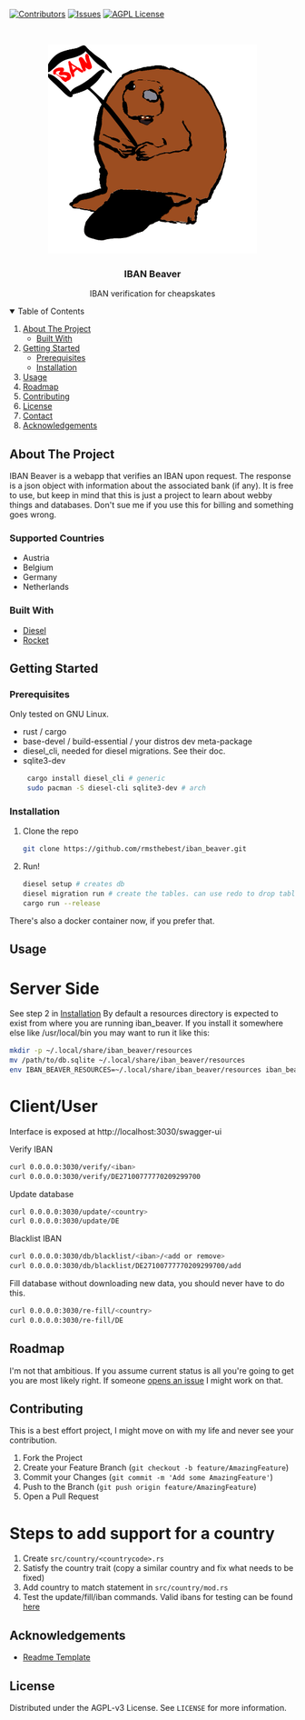 <!--
*** Thanks for checking out the Best-README-Template. If you have a suggestion
*** that would make this better, please fork the repo and create a pull request
*** or simply open an issue with the tag "enhancement".
*** Thanks again! Now go create something AMAZING! :D
-->



<!-- PROJECT SHIELDS -->
<!--
*** I'm using markdown "reference style" links for readability.
*** Reference links are enclosed in brackets [ ] instead of parentheses ( ).
*** See the bottom of this document for the declaration of the reference variables
*** for contributors-url, forks-url, etc. This is an optional, concise syntax you may use.
*** https://www.markdownguide.org/basic-syntax/#reference-style-links
-->
[![Contributors][contributors-shield]][contributors-url]
[![Issues][issues-shield]][issues-url]
[![AGPL License][license-shield]][license-url]



<br />
<p align="center">
  <a href="https://github.com/rmsthebest/iban_beaver">
    <img src="images/ibanbeaver.jpg" alt="Logo" width="368" height="368">
  </a>

  <h3 align="center">IBAN Beaver</h3>

  <p align="center">
  IBAN verification for cheapskates
    <br />
<!-- PROJECT LOGO 
    <a href="https://github.com/othneildrew/Best-README-Template"><strong>Explore the docs »</strong></a>
    <br />
    <br />
    <a href="https://github.com/othneildrew/Best-README-Template">View Demo</a>
    ·
    <a href="https://github.com/othneildrew/Best-README-Template/issues">Report Bug</a>
    ·
    <a href="https://github.com/othneildrew/Best-README-Template/issues">Request Feature</a>
-->
  </p>
</p>



<!-- TABLE OF CONTENTS -->
<details open="open">
  <summary>Table of Contents</summary>
  <ol>
    <li>
      <a href="#about-the-project">About The Project</a>
      <ul>
        <li><a href="#built-with">Built With</a></li>
      </ul>
    </li>
    <li>
      <a href="#getting-started">Getting Started</a>
      <ul>
        <li><a href="#prerequisites">Prerequisites</a></li>
        <li><a href="#installation">Installation</a></li>
      </ul>
    </li>
    <li><a href="#usage">Usage</a></li>
    <li><a href="#roadmap">Roadmap</a></li>
    <li><a href="#contributing">Contributing</a></li>
    <li><a href="#license">License</a></li>
    <li><a href="#contact">Contact</a></li>
    <li><a href="#acknowledgements">Acknowledgements</a></li>
  </ol>
</details>



<!-- ABOUT THE PROJECT -->
## About The Project

IBAN Beaver is a webapp that verifies an IBAN upon request. The response is a json object with information about the associated bank (if any). It is free to use, but keep in mind that this is just a project to learn about webby things and databases. Don't sue me if you use this for billing and something goes wrong.

### Supported Countries
* Austria
* Belgium
* Germany
* Netherlands

### Built With

* [Diesel](https://diesel.rs)
* [Rocket](https://rocket.rs)

<!-- GETTING STARTED -->
## Getting Started

### Prerequisites
Only tested on GNU Linux.

* rust / cargo
* base-devel / build-essential / your distros dev meta-package
* diesel_cli, needed for diesel migrations. See their doc.
* sqlite3-dev
  ```sh
   cargo install diesel_cli # generic
   sudo pacman -S diesel-cli sqlite3-dev # arch
  ```

### Installation

1. Clone the repo
   ```sh
   git clone https://github.com/rmsthebest/iban_beaver.git
   ```
2. Run!
   ```sh
   diesel setup # creates db
   diesel migration run # create the tables. can use redo to drop table first
   cargo run --release
   ```
There's also a docker container now, if you prefer that.



<!-- USAGE EXAMPLES -->
## Usage

# Server Side
See step 2 in [Installation](#Installation)
By default a resources directory is expected to exist from where you are running iban_beaver.
If you install it somewhere else like /usr/local/bin you may want to run it like this:
```sh
mkdir -p ~/.local/share/iban_beaver/resources
mv /path/to/db.sqlite ~/.local/share/iban_beaver/resources
env IBAN_BEAVER_RESOURCES=~/.local/share/iban_beaver/resources iban_beaver
```

# Client/User

Interface is exposed at
http://localhost:3030/swagger-ui

Verify IBAN
```sh
curl 0.0.0.0:3030/verify/<iban>
curl 0.0.0.0:3030/verify/DE27100777770209299700
```
Update database
```sh
curl 0.0.0.0:3030/update/<country>
curl 0.0.0.0:3030/update/DE
```
Blacklist IBAN
```sh
curl 0.0.0.0:3030/db/blacklist/<iban>/<add or remove>
curl 0.0.0.0:3030/db/blacklist/DE27100777770209299700/add
```
Fill database without downloading new data, you should never have to do this.
```sh
curl 0.0.0.0:3030/re-fill/<country>
curl 0.0.0.0:3030/re-fill/DE
```

<!-- ROADMAP -->
## Roadmap

I'm not that ambitious. If you assume current status is all you're going to get you are most likely right.
If someone [opens an issue](https://github.com/rmsthebest/iban_beaver/issues) I might work on that.



<!-- CONTRIBUTING -->
## Contributing

This is a best effort project, I might move on with my life and never see your contribution.

1. Fork the Project
2. Create your Feature Branch (`git checkout -b feature/AmazingFeature`)
3. Commit your Changes (`git commit -m 'Add some AmazingFeature'`)
4. Push to the Branch (`git push origin feature/AmazingFeature`)
5. Open a Pull Request

# Steps to add support for a country

1. Create `src/country/<countrycode>.rs`
2. Satisfy the country trait (copy a similar country and fix what needs to be fixed)
3. Add country to match statement in `src/country/mod.rs`
4. Test the update/fill/iban commands. Valid ibans for testing can be found [here](https://wise.com/gb/iban/example)

<!-- Acknowledgements -->
## Acknowledgements
* [Readme Template](https://github.com/othneildrew/Best-README-Template)

<!-- LICENSE -->
## License

Distributed under the AGPL-v3 License. See `LICENSE` for more information.


<!-- MARKDOWN LINKS & IMAGES -->
<!-- https://www.markdownguide.org/basic-syntax/#reference-style-links -->
[contributors-shield]: https://img.shields.io/github/contributors/rmsthebest/iban_beaver.svg
[contributors-url]: https://github.com/rmsthebest/iban_beaver/graphs/contributors
[issues-shield]: https://img.shields.io/github/issues/rmsthebest/iban_beaver.svg
[issues-url]: https://github.com/rmsthebest/iban_beaver/issues
[license-shield]: https://img.shields.io/github/license/rmsthebest/iban_beaver.svg
[license-url]: https://github.com/rmsthebest/iban_beaver/blob/master/LICENSE.txt
[product-screenshot]: images/screenshot.png
